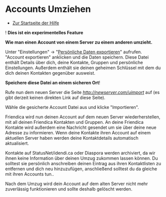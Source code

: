 Accounts Umziehen
=================

* [Zur Startseite der Hilfe](help)


! **Dies ist ein experimentelles Feature**

**Wie man einen Account von einem Server zu einem anderen umzieht.**

Unter "Einstellungen" -> "[Persönliche Daten exportieren](uexport)" aufrufen.
"Account exportieren" anklicken und die Daten speichern.
Diese Datei enthält Details über dich, deine Kontakte, Gruppen und persönliche
Einstellungen. Außerdem enthält sie deinen geheimen Schlüssel mit dem du dich
deinen Kontakten gegenüber ausweist.

**Speichere diese Datei an einem sicheren Ort**!

Rufe nun dem neuen Server die Seite *http://newserver.com/uimport* auf
(es gibt derzeit keinen direkten Link auf diese Seite).

Wähle die gesicherte Account Datei aus und klicke "Importieren".

Friendica wird nun deinen Account auf dem neuen Server wiederherstellen, mit
all deinen Friendica Kontakten und Gruppen. An deine Friendica Kontakte wird
außerdem eine Nachricht gesendet um sie über deine neue Adresse zu informieren.
Wenn deine Kontakte ihren Account auf einem aktuellen Server haben werden deine
Kontaktdetails automatisch aktualisiert.

Kontakte auf StatusNet/idendi.ca oder Diaspora werden archiviert, da wir ihnen
keine Information über deinen Umzug zukommen lassen können.
Du solltest sie persönlich anschreiben deinen Eintrag aus ihren Kontaktlisten
zu entfernen und dich neu hinzuzufügen, anschließend solltest du da gleiche mit
ihren Accounts tun..

Nach dem Umzug wird dein Account auf dem alten Server nicht mehr zuverlässig
funktionieren und sollte deshalb gelöscht werden.

